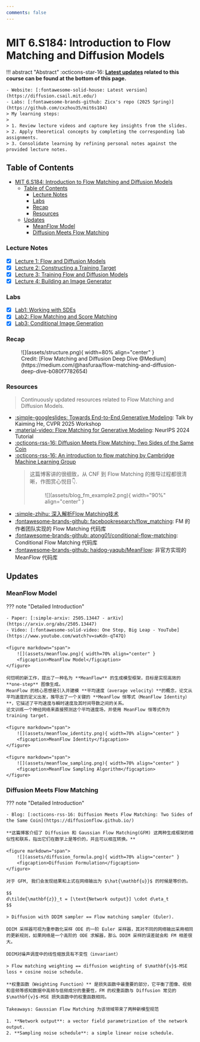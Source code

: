 ```yaml
---
comments: false
---
```


# MIT 6.S184: Introduction to Flow Matching and Diffusion Models

!!! abstract "Abstract"
    :octicons-star-16: **[Latest updates](#updates) related to this course can be found at the bottom of this page.**

    - Website: [:fontawesome-solid-house: Latest version](https://diffusion.csail.mit.edu/)
    - Labs: [:fontawesome-brands-github: Zicx's repo (2025 Spring)](https://github.com/cxzhou35/mit6s184)
    > My learning steps:
    >
    > 1. Review lecture videos and capture key insights from the slides.
    > 2. Apply theoretical concepts by completing the corresponding lab assignments.
    > 3. Consolidate learning by refining personal notes against the provided lecture notes.

## Table of Contents

- [MIT 6.S184: Introduction to Flow Matching and Diffusion Models](#mit-6s184-introduction-to-flow-matching-and-diffusion-models)
  - [Table of Contents](#table-of-contents)
    - [Lecture Notes](#lecture-notes)
    - [Labs](#labs)
    - [Recap](#recap)
    - [Resources](#resources)
  - [Updates](#updates)
    - [MeanFlow Model](#meanflow-model)
    - [Diffusion Meets Flow Matching](#diffusion-meets-flow-matching)

### Lecture Notes

- [x] [Lecture 1: Flow and Diffusion Models](./lec01.md)
- [x] [Lecture 2: Constructing a Training Target](./lec02.md)
- [x] [Lecture 3: Training Flow and Diffusion Models](./lec03.md)
- [x] [Lecture 4: Building an Image Generator](./lec04.md)

### Labs

- [x] [Lab1: Working with SDEs](https://github.com/cxzhou35/mit6s184/blob/main/labs/lab_one.ipynb)
- [x] [Lab2: Flow Matching and Score Matching](https://github.com/cxzhou35/mit6s184/blob/main/labs/lab_two.ipynb)
- [x] [Lab3: Conditional Image Generation](https://github.com/cxzhou35/mit6s184/blob/main/labs/lab_three.ipynb)

### Recap
<figure markdown="span">
    ![](assets/structure.png){ width=80% align="center" }
    <figcaption>Credit: [Flow Matching and Diffusion Deep Dive @Medium](https://medium.com/@hasfuraa/flow-matching-and-diffusion-deep-dive-b080f7782654)</figcaption>
</figure>

### Resources

> Continuously updated resources related to Flow Matching and Diffusion Models.

- [:simple-googleslides: Towards End-to-End Generative Modeling](https://people.csail.mit.edu/kaiming/cvpr25talk/cvpr2025_meanflow_kaiming.pdf): Talk by Kaiming He, CVPR 2025 Workshop
- [:material-video: Flow Matching for Generative Modeling](https://neurips.cc/virtual/2024/tutorial/99531): NeurIPS 2024 Tutorial
- [:octicons-rss-16: Diffusion Meets Flow Matching: Two Sides of the Same Coin](https://diffusionflow.github.io/)
- [:octicons-rss-16: An introduction to flow matching by Cambridge Machine Learning Group](https://mlg.eng.cam.ac.uk/blog/2024/01/20/flow-matching.html)
  > 这篇博客讲的很细致，从 CNF 到 Flow Matching 的推导过程都很清晰，作图赏心悦目👇.
  > <figure markdown="span">
  >   ![](assets/blog_fm_example2.png){ width="90%" align="center" }
  > </figure>
- [:simple-zhihu: 深入解析Flow Matching技术](https://zhuanlan.zhihu.com/p/685921518)
- [:fontawesome-brands-github: facebookresearch/flow_matching](https://github.com/facebookresearch/flow_matching): FM 的作者团队实现的 Flow Matching 代码库
- [:fontawesome-brands-github: atong01/conditional-flow-matching](https://github.com/atong01/conditional-flow-matching): Conditional Flow Matching 代码库
- [:fontawesome-brands-github: haidog-yaqub/MeanFlow](https://github.com/haidog-yaqub/MeanFlow): 非官方实现的 MeanFlow 代码库

## Updates

### MeanFlow Model

??? note "️Detailed Introduction"

    - Paper: [:simple-arxiv: 2505.13447 - arXiv](https://arxiv.org/abs/2505.13447)
    - Video: [:fontawesome-solid-video: One Step, Big Leap - YouTube](https://www.youtube.com/watch?v=swKdn-qT47Q)

    <figure markdown="span">
        ![](assets/meanflow.png){ width=70% align="center" }
        <figcaption>MeanFlow Model</figcaption>
    </figure>

    何恺明的新工作，提出了一种名为 **MeanFlow** 的生成模型框架，目标是实现高效的**one-step** 图像生成。
    MeanFlow 的核心思想是引入并建模 **平均速度（average velocity）**的概念，论文从平均速度的定义出发，推导出了一个关键的 **MeanFlow 恒等式（MeanFlow Identity）**，它描述了平均速度与瞬时速度及其时间导数之间的关系。
    论文训练一个神经网络来直接预测这个平均速度场，并使用 MeanFlow 恒等式作为 training target.

    <figure markdown="span">
        ![](assets/meanflow_identity.png){ width=70% align="center" }
        <figcaption>MeanFlow Identity</figcaption>
    </figure>

    <figure markdown="span">
        ![](assets/meanflow_sampling.png){ width=70% align="center" }
        <figcaption>MeanFlow Sampling Algorithm</figcaption>
    </figure>

### Diffusion Meets Flow Matching

??? note "️Detailed Introduction"

    - Blog: [:octicons-rss-16: Diffusion Meets Flow Matching: Two Sides of the Same Coin](https://diffusionflow.github.io/)

    **这篇博客介绍了 Diffusion 和 Gaussian Flow Matching(GFM) 这两种生成框架的相似性和联系，指出它们在数学上是等价的，并且可以相互转换。**

    <figure markdown="span">
        ![](assets/diffusion_formula.png){ width=70% align="center" }
        <figcaption>Diffusion Formulation</figcaption>
    </figure>

    对于 GFM, 我们会发现结果和上式在网络输出为 $\hat{\mathbf{u}}$ 的时候是等价的。

    $$
    d\tilde{\mathbf{z}}_t = [\text{Network output}] \cdot d\eta_t
    $$

    > Diffusion with DDIM sampler == Flow matching sampler (Euler).

    DDIM 采样器可视为重参数化采样 ODE 的一阶 Euler 采样器，其对不同的网络输出采用相同的更新规则，如果网络是一个高阶的 ODE 求解器，那么 DDIM 采样的误差就会和 FM 相差很大。

    DDIM对噪声调度中的线性缩放具有不变性（invariant）

    > Flow matching weighting == diffusion weighting of $\mathbf{v}$-MSE loss + cosine noise schedule.

    **权重函数（Weighting Function）** 是损失函数中最重要的部分，它平衡了图像、视频和音频等感知数据中高频与低频成分的重要性，FM 的权重函数与 Diffusion 常见的 $\mathbf{v}$-MSE 损失函数中的权重函数相同。

    Takeaways: Gaussian Flow Matching 为该领域带来了两种新模型规范

    1. **Network output**: a vector field parametrization of the network output.
    2. **Sampling noise schedule**: a simple linear noise schedule.
